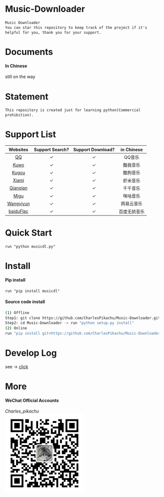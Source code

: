 # Music-Downloader
```
Music Downloader  
You can star this repository to keep track of the project if it's helpful for you, thank you for your support.
```

# Documents
#### In Chinese
still on the way

# Statement
```
This repository is created just for learning python(Commercial prohibition).
```

# Support List
|  Websites                             |   Support Search?  |  Support Download?   |  in Chinese          |
|  :----:                               |   :----:           |  :----:              |  :----:              |
|  [QQ](https://y.qq.com/)              |   ✓                |  ✓                   |  QQ音乐              |
|  [Kuwo](http://yinyue.kuwo.cn/)       |   ✓                |  ✓                   |  酷我音乐            |
|  [Kugou](http://www.kugou.com/)       |   ✓                |  ✓                   |  酷狗音乐            |
|  [Xiami](https://www.xiami.com/)      |   ✓                |  ✓                   |  虾米音乐            |
|  [Qianqian](http://music.taihe.com/)  |   ✓                |  ✓                   |  千千音乐            |
|  [Migu](http://www.migu.cn/)          |   ✓                |  ✓                   |  咪咕音乐            |
|  [Wangyiyun](https://music.163.com/)  |   ✓                |  ✓                   |  网易云音乐          |
|  [baiduFlac](http://music.baidu.com/) |   ✓                |  ✓                   |  百度无损音乐        |

# Quick Start
```
run "python musicdl.py"
```

# Install
#### Pip install
```
run "pip install musicdl"
```
#### Source code install
```sh
(1) Offline
Step1: git clone https://github.com/CharlesPikachu/Music-Downloader.git
Step2: cd Music-Downloader -> run "python setup.py install"
(2) Online
run "pip install git+https://github.com/CharlesPikachu/Music-Downloader.git@master"
```

# Develop Log
see → [click](./record)

# More
#### WeChat Official Accounts
*Charles_pikachu*  
![img](pikachu.jpg)